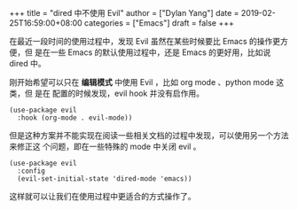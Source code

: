 +++
title = "dired 中不使用 Evil"
author = ["Dylan Yang"]
date = 2019-02-25T16:59:00+08:00
categories = ["Emacs"]
draft = false
+++

在最近一段时间的使用过程中，发现 Evil 虽然在某些时候要比 Emacs 的操作更方便，但
是在一些 Emacs 的默认使用过程中，还是 Emacs 的更好用，比如说 dired 中。

刚开始希望可以只在 **编辑模式** 中使用 Evil ，比如 org mode 、python mode 这类，但
是在 配置的时候发现，evil hook 并没有启作用。

```emacs-lisp
(use-package evil
  :hook (org-mode . evil-mode))
```

但是这种方案并不能实现在阅读一些相关文档的过程中发现，可以使用另一个方法来修正这
个问题，即在一些特殊的 mode 中关闭 evil 。

```emacs-lisp
(use-package evil
  :config
  (evil-set-initial-state 'dired-mode 'emacs))
```

这样就可以让我们在使用过程中更适合的方式操作了。
